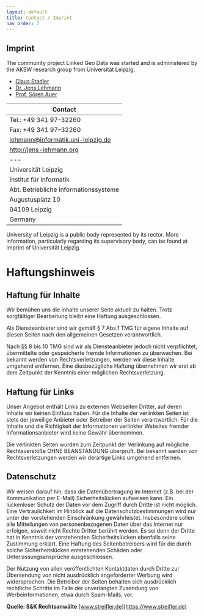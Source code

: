 ```yaml
---
layout: default
title: Contact / Imprint
nav_order: 7
---
```


## Imprint

The community project Linked Geo Data was started and is administered by the AKSW research group from Universität Leipzig.

* [Claus Stadler](http://aksw.org/ClausStadler.html)
* [Dr. Jens Lehmann](http://aksw.org/JensLehmann.html)
* [Prof. Sören Auer](http://aksw.org/SoerenAuer.html)

| Contact |
|---|
| Tel.: +49 341 97–32260 |
| Fax: +49 341 97–32260 |
| lehmann@informatik.uni-leipzig.de |
| http://jens-lehmann.org |
|---|
| Universität Leipzig |
| Institut für Informatik |
| Abt. Betriebliche Informationssysteme |
| Augustusplatz 10 |
| 04109 Leipzig |
| Germany |

University of Leipzig is a public body represented by its rector. More information, particularly regarding its supervisory body, can be found at Imprint of Universität Leipzig.


# Haftungshinweis

## Haftung für Inhalte

Wir bemühen uns die Inhalte unserer Seite aktuell zu halten. Trotz sorgfältiger Bearbeitung bleibt eine Haftung ausgeschlossen.

Als Diensteanbieter sind wir gemäß § 7 Abs.1 TMG für eigene Inhalte auf diesen Seiten nach den allgemeinen Gesetzen verantwortlich.

Nach §§ 8 bis 10 TMG sind wir als Diensteanbieter jedoch nicht verpflichtet, übermittelte oder gespeicherte fremde Informationen zu überwachen. Bei bekannt werden von Rechtsverletzungen, werden wir diese Inhalte umgehend entfernen. Eine diesbezügliche Haftung übernehmen wir erst ab dem Zeitpunkt der Kenntnis einer möglichen Rechtsverletzung.


## Haftung für Links

Unser Angebot enthält Links zu externen Webseiten Dritter, auf deren Inhalte wir keinen Einfluss haben. Für die Inhalte der verlinkten Seiten ist stets der jeweilige Anbieter oder Betreiber der Seiten verantwortlich. Für die Inhalte und die Richtigkeit der Informationen verlinkter Websites fremder Informationsanbieter wird keine Gewähr übernommen.

Die verlinkten Seiten wurden zum Zeitpunkt der Verlinkung auf mögliche Rechtsverstöße OHNE BEANSTANDUNG überprüft. Bei bekannt werden von Rechtsverletzungen werden wir derartige Links umgehend entfernen.


## Datenschutz

Wir weisen darauf hin, dass die Datenübertragung im Internet (z.B. bei der Kommunikation per E-Mail) Sicherheitslücken aufweisen kann. Ein lückenloser Schutz der Daten vor dem Zugriff durch Dritte ist nicht möglich. Eine Vertraulichkeit im Hinblick auf die Datenschutzbestimmungen wird nur unter der vorstehenden Einschränkung gewährleistet. Insbesondere sollen alle Mitteilungen von personenbezogenen Daten über das Internet nur erfolgen, soweit nicht Rechte Dritter berührt werden. Es sei denn der Dritte hat in Kenntnis der vorstehenden Sicherheitslücken ebenfalls seine Zustimmung erklärt. Eine Haftung des Seitenbetreibers wird für die durch solche Sicherheitslücken entstehenden Schäden oder Unterlassungsansprüche ausgeschlossen.

Der Nutzung von allen veröffentlichten Kontaktdaten durch Dritte zur Übersendung von nicht ausdrücklich angeforderter Werbung wird widersprochen. Die Betreiber der Seiten behalten sich ausdrücklich rechtliche Schritte im Falle der unverlangten Zusendung von Werbeinformationen, etwa durch Spam-Mails, vor.

**Quelle: S&K Rechtsanwälte** [www.streifler.de](https://www.streifler.de)

